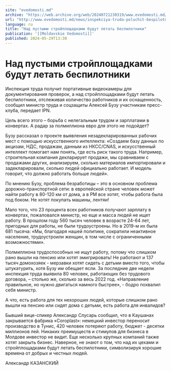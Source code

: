 ```yaml
---
site: "evedomosti.md"
archive: "https://web.archive.org/web/20240721230319/www.evedomosti.md/news/inspekciya-truda-poluchit-bespilotniki-sledit-za-strojplosha"
url: "http://www.evedomosti.md/news/inspekciya-truda-poluchit-bespilotniki-sledit-za-strojplosha"
language: ru
title: "Над пустыми стройплощадками будут летать беспилотники"
publication: '[[Moldavskie Vedomosti]]'
published: 2024-05-29T13:30
---
```


# Над пустыми стройплощадками будут летать беспилотники

Инспекция труда получит портативные видеокамеры для документирования проверок, а над стройплощадками будут летать беспилотники, отслеживая количество работников и их оснащенность, сообщил министр труда и соцзащиты Алексей Бузу участникам пресс-клуба, передает IPN.

Цель всего этого – борьба с нелегальным трудом и зарплатами в конвертах. А радар за полмиллиона евро для этого не подойдет?

Бузу рассказал о проекте выявления незадекларированных рабочих мест с помощью искусственного интеллекта: «Создаем базу данных по акцизам, НДС, продажам, данным из НКСС/CNAS, и искусственный интеллект помогает нам понять, где есть риск такого труда. Например, строительная компания декларирует продажи, мы сравниваем с продажами других, анализируем, сколько материалов импортировали и задекларировали, сколько людей официально работает. И модель говорит, что должно работать больше людей».

По мнению Бузу, проблема безработицы – это в основном проблема дорожно-транспортной сети: в европейской стране человек может найти работу в 80-120 км от дома, а в РМ все хотят, чтобы работа была под боком. Не хотят покупать машины, лентяи!

Мало того, что 23 процента всех работников получают зарплату в конвертах, пожаловался министр, но еще и масса людей не ищет работу. В прошлом году 560 тысяч человек в возрасте 24-64 лет, пригодных для работы, не были трудоустроены. Но в 2019-м их была 681 тысяча: «Мы, благодаря нашей политике, сократили неактивное население, трудоустроили женщин, в том числе с ограниченными возможностями».

Полмиллиона трудоспособных не ищут работу, потому что слишком рано вышли на пенсию или хотят эмигрировать! Не работают и 137 тысяч домохозяек - мерзавки хотят сидеть с детьми вместо того, чтобы штукатурить, хотя Бузу им обещает ясли. За последние две недели инспекция труда выявила 80 человек, работающих без трудового договора, – столько же, сколько за весь 2022 год. «Направление правильное, но нужно двигаться намного быстрее», - бодро похвалил себя министр.

А что, есть работа для тех нехороших людей, которые слишком рано вышли на пенсию или сидят дома с детьми, есть работа для инвалидов?

Бывший вице-спикер Александр Слусарь сообщил, что в Каушанах закрывается фабрика «Coroplast»: немецкий инвестор переносит производство в Тунис, 420 человек потеряют работу, бюджет - десятки миллионов лей. Никаких преимуществ и стимулов для бизнеса в Молдове инвестор не видит. Еще несколько крупных компаний также хотят закрыть бизнес. Наверное, не знают о том, что над их цехами и стройплощадками будут летать беспилотники, символизируя хорошие времена от добрых и честных людей.

Александр КАЗАНСКИЙ